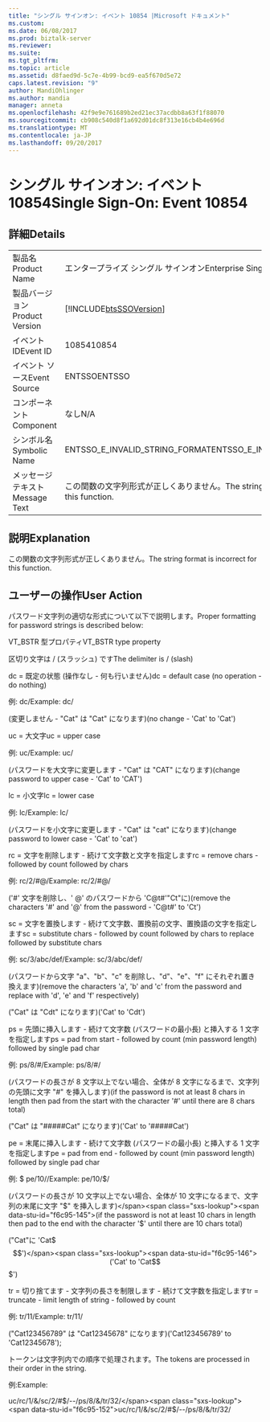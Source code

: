 ```yaml
---
title: "シングル サインオン: イベント 10854 |Microsoft ドキュメント"
ms.custom: 
ms.date: 06/08/2017
ms.prod: biztalk-server
ms.reviewer: 
ms.suite: 
ms.tgt_pltfrm: 
ms.topic: article
ms.assetid: d8faed9d-5c7e-4b99-bcd9-ea5f670d5e72
caps.latest.revision: "9"
author: MandiOhlinger
ms.author: mandia
manager: anneta
ms.openlocfilehash: 42f9e9e761689b2ed21ec37acdbb8a63f1f88070
ms.sourcegitcommit: cb908c540d8f1a692d01dc8f313e16cb4b4e696d
ms.translationtype: MT
ms.contentlocale: ja-JP
ms.lasthandoff: 09/20/2017
---
```

# <a name="single-sign-on-event-10854"></a><span data-ttu-id="f6c95-102">シングル サインオン: イベント 10854</span><span class="sxs-lookup"><span data-stu-id="f6c95-102">Single Sign-On: Event 10854</span></span>
## <a name="details"></a><span data-ttu-id="f6c95-103">詳細</span><span class="sxs-lookup"><span data-stu-id="f6c95-103">Details</span></span>  
  
|||  
|-|-|  
|<span data-ttu-id="f6c95-104">製品名</span><span class="sxs-lookup"><span data-stu-id="f6c95-104">Product Name</span></span>|<span data-ttu-id="f6c95-105">エンタープライズ シングル サインオン</span><span class="sxs-lookup"><span data-stu-id="f6c95-105">Enterprise Single Sign-On</span></span>|  
|<span data-ttu-id="f6c95-106">製品バージョン</span><span class="sxs-lookup"><span data-stu-id="f6c95-106">Product Version</span></span>|[!INCLUDE[btsSSOVersion](../includes/btsssoversion-md.md)]|  
|<span data-ttu-id="f6c95-107">イベント ID</span><span class="sxs-lookup"><span data-stu-id="f6c95-107">Event ID</span></span>|<span data-ttu-id="f6c95-108">10854</span><span class="sxs-lookup"><span data-stu-id="f6c95-108">10854</span></span>|  
|<span data-ttu-id="f6c95-109">イベント ソース</span><span class="sxs-lookup"><span data-stu-id="f6c95-109">Event Source</span></span>|<span data-ttu-id="f6c95-110">ENTSSO</span><span class="sxs-lookup"><span data-stu-id="f6c95-110">ENTSSO</span></span>|  
|<span data-ttu-id="f6c95-111">コンポーネント</span><span class="sxs-lookup"><span data-stu-id="f6c95-111">Component</span></span>|<span data-ttu-id="f6c95-112">なし</span><span class="sxs-lookup"><span data-stu-id="f6c95-112">N/A</span></span>|  
|<span data-ttu-id="f6c95-113">シンボル名</span><span class="sxs-lookup"><span data-stu-id="f6c95-113">Symbolic Name</span></span>|<span data-ttu-id="f6c95-114">ENTSSO_E_INVALID_STRING_FORMAT</span><span class="sxs-lookup"><span data-stu-id="f6c95-114">ENTSSO_E_INVALID_STRING_FORMAT</span></span>|  
|<span data-ttu-id="f6c95-115">メッセージ テキスト</span><span class="sxs-lookup"><span data-stu-id="f6c95-115">Message Text</span></span>|<span data-ttu-id="f6c95-116">この関数の文字列形式が正しくありません。</span><span class="sxs-lookup"><span data-stu-id="f6c95-116">The string format is incorrect for this function.</span></span>|  
  
## <a name="explanation"></a><span data-ttu-id="f6c95-117">説明</span><span class="sxs-lookup"><span data-stu-id="f6c95-117">Explanation</span></span>  
 <span data-ttu-id="f6c95-118">この関数の文字列形式が正しくありません。</span><span class="sxs-lookup"><span data-stu-id="f6c95-118">The string format is incorrect for this function.</span></span>  
  
## <a name="user-action"></a><span data-ttu-id="f6c95-119">ユーザーの操作</span><span class="sxs-lookup"><span data-stu-id="f6c95-119">User Action</span></span>  
 <span data-ttu-id="f6c95-120">パスワード文字列の適切な形式について以下で説明します。</span><span class="sxs-lookup"><span data-stu-id="f6c95-120">Proper formatting for password strings is described below:</span></span>  
  
 <span data-ttu-id="f6c95-121">VT_BSTR 型プロパティ</span><span class="sxs-lookup"><span data-stu-id="f6c95-121">VT_BSTR type property</span></span>  
  
 <span data-ttu-id="f6c95-122">区切り文字は / (スラッシュ) です</span><span class="sxs-lookup"><span data-stu-id="f6c95-122">The delimiter is / (slash)</span></span>  
  
 <span data-ttu-id="f6c95-123">dc = 既定の状態 (操作なし - 何も行いません)</span><span class="sxs-lookup"><span data-stu-id="f6c95-123">dc = default case (no operation - do nothing)</span></span>  
  
 <span data-ttu-id="f6c95-124">例: dc/</span><span class="sxs-lookup"><span data-stu-id="f6c95-124">Example: dc/</span></span>  
  
 <span data-ttu-id="f6c95-125">(変更しません - "Cat" は "Cat" になります)</span><span class="sxs-lookup"><span data-stu-id="f6c95-125">(no change - 'Cat' to 'Cat')</span></span>  
  
 <span data-ttu-id="f6c95-126">uc = 大文字</span><span class="sxs-lookup"><span data-stu-id="f6c95-126">uc = upper case</span></span>  
  
 <span data-ttu-id="f6c95-127">例: uc/</span><span class="sxs-lookup"><span data-stu-id="f6c95-127">Example: uc/</span></span>  
  
 <span data-ttu-id="f6c95-128">(パスワードを大文字に変更します - "Cat" は "CAT" になります)</span><span class="sxs-lookup"><span data-stu-id="f6c95-128">(change password to upper case - 'Cat' to 'CAT')</span></span>  
  
 <span data-ttu-id="f6c95-129">lc = 小文字</span><span class="sxs-lookup"><span data-stu-id="f6c95-129">lc = lower case</span></span>  
  
 <span data-ttu-id="f6c95-130">例: lc/</span><span class="sxs-lookup"><span data-stu-id="f6c95-130">Example: lc/</span></span>  
  
 <span data-ttu-id="f6c95-131">(パスワードを小文字に変更します - "Cat" は "cat" になります)</span><span class="sxs-lookup"><span data-stu-id="f6c95-131">(change password to lower case - 'Cat' to 'cat')</span></span>  
  
 <span data-ttu-id="f6c95-132">rc = 文字を削除します - 続けて文字数と文字を指定します</span><span class="sxs-lookup"><span data-stu-id="f6c95-132">rc = remove chars - followed by count followed by chars</span></span>  
  
 <span data-ttu-id="f6c95-133">例: rc/2/#@/</span><span class="sxs-lookup"><span data-stu-id="f6c95-133">Example: rc/2/#@/</span></span>  
  
 <span data-ttu-id="f6c95-134">('#' 文字を削除し、' @' のパスワードから 'C@t#'"Ct"に)</span><span class="sxs-lookup"><span data-stu-id="f6c95-134">(remove the characters '#' and '@' from the password - 'C@t#' to 'Ct')</span></span>  
  
 <span data-ttu-id="f6c95-135">sc = 文字を置換します - 続けて文字数、置換前の文字、置換語の文字を指定します</span><span class="sxs-lookup"><span data-stu-id="f6c95-135">sc = substitute chars - followed by count followed by chars to replace followed by substitute chars</span></span>  
  
 <span data-ttu-id="f6c95-136">例: sc/3/abc/def/</span><span class="sxs-lookup"><span data-stu-id="f6c95-136">Example: sc/3/abc/def/</span></span>  
  
 <span data-ttu-id="f6c95-137">(パスワードから文字 "a"、"b"、"c" を削除し、"d"、"e"、"f" にそれぞれ置き換えます)</span><span class="sxs-lookup"><span data-stu-id="f6c95-137">(remove the characters 'a', 'b' and 'c' from the password and replace with 'd', 'e' and 'f' respectively)</span></span>  
  
 <span data-ttu-id="f6c95-138">("Cat" は "Cdt" になります)</span><span class="sxs-lookup"><span data-stu-id="f6c95-138">('Cat' to 'Cdt')</span></span>  
  
 <span data-ttu-id="f6c95-139">ps = 先頭に挿入します - 続けて文字数 (パスワードの最小長) と挿入する 1 文字を指定します</span><span class="sxs-lookup"><span data-stu-id="f6c95-139">ps = pad from start - followed by count (min password length) followed by single pad char</span></span>  
  
 <span data-ttu-id="f6c95-140">例: ps/8/#/</span><span class="sxs-lookup"><span data-stu-id="f6c95-140">Example: ps/8/#/</span></span>  
  
 <span data-ttu-id="f6c95-141">(パスワードの長さが 8 文字以上でない場合、全体が 8 文字になるまで、文字列の先頭に文字 "#" を挿入します)</span><span class="sxs-lookup"><span data-stu-id="f6c95-141">(if the password is not at least 8 chars in length then pad from the start with the character '#' until there are 8 chars total)</span></span>  
  
 <span data-ttu-id="f6c95-142">("Cat" は "#####Cat" になります)</span><span class="sxs-lookup"><span data-stu-id="f6c95-142">('Cat' to '#####Cat')</span></span>  
  
 <span data-ttu-id="f6c95-143">pe = 末尾に挿入します - 続けて文字数 (パスワードの最小長) と挿入する 1 文字を指定します</span><span class="sxs-lookup"><span data-stu-id="f6c95-143">pe = pad from end - followed by count (min password length) followed by single pad char</span></span>  
  
 <span data-ttu-id="f6c95-144">例: $ pe/10//</span><span class="sxs-lookup"><span data-stu-id="f6c95-144">Example: pe/10/$/</span></span>  
  
 <span data-ttu-id="f6c95-145">(パスワードの長さが 10 文字以上でない場合、全体が 10 文字になるまで、文字列の末尾に文字 "$" を挿入します)</span><span class="sxs-lookup"><span data-stu-id="f6c95-145">(if the password is not at least 10 chars in length then pad to the end with the character '$' until there are 10 chars total)</span></span>  
  
 <span data-ttu-id="f6c95-146">("Cat"に 'Cat$ $$')</span><span class="sxs-lookup"><span data-stu-id="f6c95-146">('Cat' to 'Cat$$$$$$$')</span></span>  
  
 <span data-ttu-id="f6c95-147">tr = 切り捨てます - 文字列の長さを制限します - 続けて文字数を指定します</span><span class="sxs-lookup"><span data-stu-id="f6c95-147">tr = truncate - limit length of string - followed by count</span></span>  
  
 <span data-ttu-id="f6c95-148">例: tr/11/</span><span class="sxs-lookup"><span data-stu-id="f6c95-148">Example: tr/11/</span></span>  
  
 <span data-ttu-id="f6c95-149">("Cat123456789" は "Cat12345678" になります)</span><span class="sxs-lookup"><span data-stu-id="f6c95-149">('Cat123456789' to 'Cat12345678');</span></span>  
  
 <span data-ttu-id="f6c95-150">トークンは文字列内での順序で処理されます。</span><span class="sxs-lookup"><span data-stu-id="f6c95-150">The tokens are processed in their order in the string.</span></span>  
  
 <span data-ttu-id="f6c95-151">例:</span><span class="sxs-lookup"><span data-stu-id="f6c95-151">Example:</span></span>  
  
 <span data-ttu-id="f6c95-152">uc/rc/1/&/sc/2/#$/--/ps/8/&/tr/32/</span><span class="sxs-lookup"><span data-stu-id="f6c95-152">uc/rc/1/&/sc/2/#$/--/ps/8/&/tr/32/</span></span>